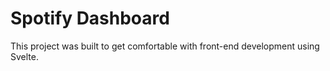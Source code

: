 # Spotify Dashboard
This project was built to get comfortable with front-end development using 
Svelte.